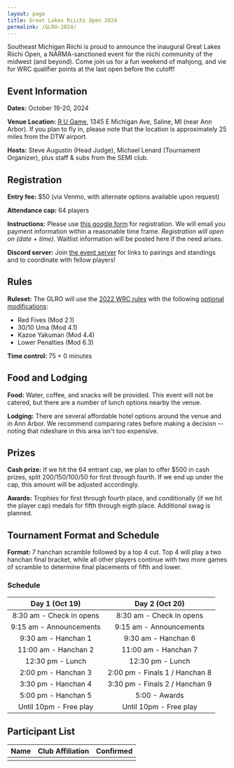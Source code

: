 ```yaml
---
layout: page
title: Great Lakes Riichi Open 2024
permalink: /GLRO-2024/
---
```

Southeast Michigan Riichi is proud to announce the inaugural Great Lakes Riichi Open, a NARMA-sanctioned event for the riichi community of the midwest (and beyond). 
Come join us for a fun weekend of mahjong, and vie for WRC qualifier points at the last open before the cutoff!

## Event Information

**Dates:** October 19-20, 2024

**Venue Location:** [R U Game](https://maps.app.goo.gl/pTERNhArqHQgK8qVA), 1345 E Michigan Ave, Saline, MI (near Ann Arbor).
If you plan to fly in, please note that the location is approximately 25 miles from the DTW airport.

**Hosts:** Steve Augustin (Head Judge), Michael Lenard (Tournament Organizer), plus staff & subs from the SEMI club.

## Registration

**Entry fee:** $50 (via Venmo, with alternate options available upon request)

**Attendance cap:** 64 players

**Instructions:** Please use [this google form]() for registration. We will email you payment information within a reasonable time frame.
_Registration will open on (date + time)._ Waitlist information will be posted here if the need arises.

**Discord server:** Join [the event server]() for links to pairings and standings and to coordinate with fellow players!

## Rules

**Ruleset:** The GLRO will use the [2022 WRC rules](https://ooyamaneko.net/download/mahjong/riichi/WRC_Rules_2022_(2022-07-08)_en.pdf) with the following [optional modifications](https://ooyamaneko.net/download/mahjong/riichi/WRC_Rules_2022_-_Optional_Rules_en.pdf):
- Red Fives (Mod 2.1)
- 30/10 Uma (Mod 4.1)
- Kazoe Yakuman (Mod 4.4)
- Lower Penalties (Mod 6.3)

**Time control:** 75 + 0 minutes

## Food and Lodging

**Food:** Water, coffee, and snacks will be provided. This event will not be catered, but there are a number of lunch options nearby the venue.

**Lodging:** There are several affordable hotel options around the venue and in Ann Arbor. We recommend comparing rates before making a decision -- noting that rideshare in this area isn't too expensive.

## Prizes

**Cash prize:** If we hit the 64 entrant cap, we plan to offer $500 in cash prizes, split 200/150/100/50 for first through fourth. If we end up under the cap, this amount will be adjusted accordingly.

**Awards:** Trophies for first through fourth place, and conditionally (if we hit the player cap) medals for fifth through eigth place. Additional swag is planned.

## Tournament Format and Schedule

**Format:** 7 hanchan scramble followed by a top 4 cut. Top 4 will play a two hanchan final bracket, while all other players continue with two more games of scramble to determine final placements of fifth and lower.

### Schedule

| Day 1 (Oct 19) | Day 2 (Oct 20) |
| :-: | :-: |
| 8:30 am - Check in opens | 8:30 am - Check in opens |
| 9:15 am - Announcements | 9:15 am - Announcements |
| 9:30 am - Hanchan 1 | 9:30 am - Hanchan 6 |
| 11:00 am - Hanchan 2 | 11:00 am - Hanchan 7 |
| 12:30 pm - Lunch | 12:30 pm - Lunch |
| 2:00 pm - Hanchan 3 | 2:00 pm - Finals 1 / Hanchan 8|
| 3:30 pm - Hanchan 4 | 3:30 pm - Finals 2 / Hanchan 9|
| 5:00 pm - Hanchan 5 | 5:00 - Awards |
| Until 10pm - Free play | Until 10pm - Free play |

## Participant List

| Name | Club Affiliation | Confirmed |
| ----- | ----- | ----- |
|||
